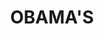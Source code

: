 ---
pid: FS185
title: OBAMA'S
location_transcription: Around the Liberty bell?
zipcode: '19131'
outside_phl: 
neighborhood: Wynnefield
age: '16'
age_range: 13-19
instagram: 
image_file_name: FS_185.jpg
proposal_transcription: 
topic: Figure,Politics
topic_summary: 0, 0
type: Other No Form
keywords_other: 
credit: Percia
image_labels: Obama, Michelle
twitter: 
facebook: 
permalink: "/monuments/fs185/"
layout: item-page
---